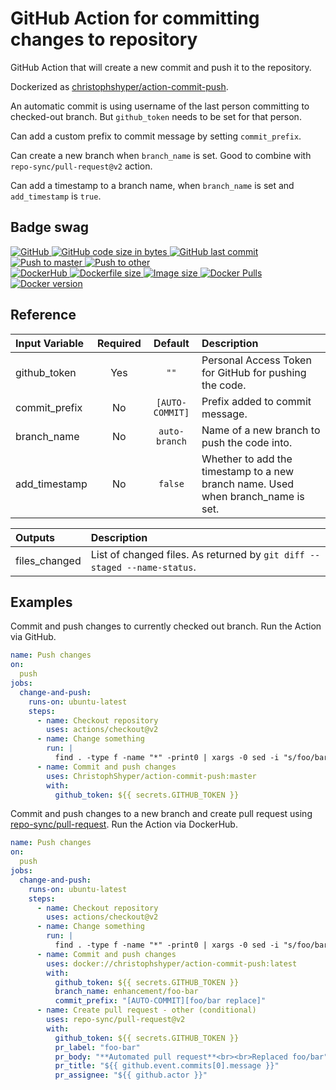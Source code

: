 # GitHub Action for committing changes to repository

GitHub Action that will create a new commit and push it to the repository.

Dockerized as [christophshyper/action-commit-push](https://hub.docker.com/repository/docker/christophshyper/action-commit-push).

An automatic commit is using username of the last person committing to checked-out branch. But `github_token` needs to be set for that person.

Can add a custom prefix to commit message by setting `commit_prefix`.

Can create a new branch when `branch_name` is set. Good to combine with `repo-sync/pull-request@v2` action. 

Can add a timestamp to a branch name, when `branch_name` is set and `add_timestamp` is `true`.


## Badge swag
[
![GitHub](https://img.shields.io/badge/github-ChristophShyper%2Faction--commit--push-brightgreen.svg?style=flat-square&logo=github)
![GitHub code size in bytes](https://img.shields.io/github/languages/code-size/christophshyper/action-commit-push?color=brightgreen&label=Code%20size&style=flat-square&logo=github)
![GitHub last commit](https://img.shields.io/github/last-commit/christophshyper/action-commit-push?color=brightgreen&label=Last%20commit&style=flat-square&logo=github)
](https://github.com/christophshyper/action-commit-push "shields.io")
[![Push to master](https://img.shields.io/github/workflow/status/christophshyper/action-commit-push/Push%20to%20master?color=brightgreen&label=Master%20branch&logo=github&style=flat-square)
](https://github.com/ChristophShyper/action-commit-push/actions?query=workflow%3A%22Push+to+master%22)
[![Push to other](https://img.shields.io/github/workflow/status/christophshyper/action-commit-push/Push%20to%20other?color=brightgreen&label=Pull%20requests&logo=github&style=flat-square)
](https://github.com/ChristophShyper/action-commit-push/actions?query=workflow%3A%22Push+to+other%22)
<br>
[
![DockerHub](https://img.shields.io/badge/docker-christophshyper%2Faction--commit--push-blue.svg?style=flat-square&logo=docker)
![Dockerfile size](https://img.shields.io/github/size/christophshyper/action-commit-push/Dockerfile?label=Dockerfile%20size&style=flat-square&logo=docker)
![Image size](https://img.shields.io/docker/image-size/christophshyper/action-commit-push/latest?label=Image%20size&style=flat-square&logo=docker)
![Docker Pulls](https://img.shields.io/docker/pulls/christophshyper/action-commit-push?color=blue&label=Pulls&logo=docker&style=flat-square)
![Docker version](https://img.shields.io/docker/v/christophshyper/action-commit-push?color=blue&label=Version&logo=docker&style=flat-square)
](https://hub.docker.com/r/christophshyper/action-commit-push "shields.io")


## Reference

Input Variable | Required | Default |Description
:--- | :---: | :---: | :---
github_token | Yes | `""` | Personal Access Token for GitHub for pushing the code.
commit_prefix | No | `[AUTO-COMMIT]` | Prefix added to commit message.
branch_name | No | `auto-branch` | Name of a new branch to push the code into.
add_timestamp | No | `false` | Whether to add the timestamp to a new branch name. Used when branch_name is set.

Outputs | Description
:--- | :---
files_changed | List of changed files. As returned by `git diff --staged --name-status`.


## Examples

Commit and push changes to currently checked out branch. Run the Action via GitHub.
```yaml
name: Push changes
on:
  push
jobs:
  change-and-push:
    runs-on: ubuntu-latest
    steps:
      - name: Checkout repository
        uses: actions/checkout@v2
      - name: Change something
        run: |
          find . -type f -name "*" -print0 | xargs -0 sed -i "s/foo/bar/g"
      - name: Commit and push changes
        uses: ChristophShyper/action-commit-push:master
        with:
          github_token: ${{ secrets.GITHUB_TOKEN }}
```

Commit and push changes to a new branch and create pull request using [repo-sync/pull-request](https://github.com/repo-sync/pull-request). Run the Action via DockerHub.
```yaml
name: Push changes
on:
  push
jobs:
  change-and-push:
    runs-on: ubuntu-latest
    steps:
      - name: Checkout repository
        uses: actions/checkout@v2
      - name: Change something
        run: |
          find . -type f -name "*" -print0 | xargs -0 sed -i "s/foo/bar/g"
      - name: Commit and push changes
        uses: docker://christophshyper/action-commit-push:latest
        with:
          github_token: ${{ secrets.GITHUB_TOKEN }}
          branch_name: enhancement/foo-bar
          commit_prefix: "[AUTO-COMMIT][foo/bar replace]"
      - name: Create pull request - other (conditional)
        uses: repo-sync/pull-request@v2
        with:
          github_token: ${{ secrets.GITHUB_TOKEN }}
          pr_label: "foo-bar"
          pr_body: "**Automated pull request**<br><br>Replaced foo/bar"
          pr_title: "${{ github.event.commits[0].message }}"
          pr_assignee: "${{ github.actor }}"
```
